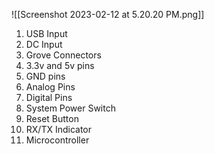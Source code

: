 ![[Screenshot 2023-02-12 at 5.20.20 PM.png]]
1. USB Input
2. DC Input
3. Grove Connectors
4. 3.3v and 5v pins
5. GND pins
6. Analog Pins
7. Digital Pins
8. System Power Switch
9. Reset Button
10. RX/TX Indicator
11. Microcontroller

